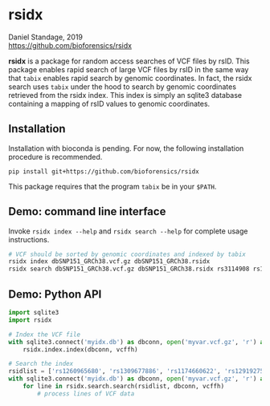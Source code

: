 # rsidx

Daniel Standage, 2019  
https://github.com/bioforensics/rsidx

**rsidx** is a package for random access searches of VCF files by rsID.
This package enables rapid search of large VCF files by rsID in the same way that `tabix` enables rapid search by genomic coordinates.
In fact, the rsidx search uses `tabix` under the hood to search by genomic coordinates retrieved from the rsidx index.
This index is simply an sqlite3 database containing a mapping of rsID values to genomic coordinates.


## Installation

Installation with bioconda is pending.
For now, the following installation procedure is recommended.

```
pip install git+https://github.com/bioforensics/rsidx
```

This package requires that the program `tabix` be in your `$PATH`.


## Demo: command line interface

Invoke `rsidx index --help` and `rsidx search --help` for complete usage instructions.

``` bash
# VCF should be sorted by genomic coordinates and indexed by tabix
rsidx index dbSNP151_GRCh38.vcf.gz dbSNP151_GRCh38.rsidx
rsidx search dbSNP151_GRCh38.vcf.gz dbSNP151_GRCh38.rsidx rs3114908 rs10756819
```


## Demo: Python API

```python
import sqlite3
import rsidx

# Index the VCF file
with sqlite3.connect('myidx.db') as dbconn, open('myvar.vcf.gz', 'r') as vcffh:
    rsidx.index.index(dbconn, vcffh)

# Search the index
rsidlist = ['rs1260965680', 'rs1309677886', 'rs1174660622', 'rs1291927541']
with sqlite3.connect('myidx.db') as dbconn, open('myvar.vcf.gz', 'r') as vcffh:
    for line in rsidx.search.search(rsidlist, dbconn, vcffh)
        # process lines of VCF data
```
